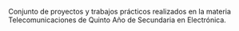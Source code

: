 Conjunto de proyectos y trabajos prácticos realizados en la materia Telecomunicaciones de Quinto Año de Secundaria en Electrónica.